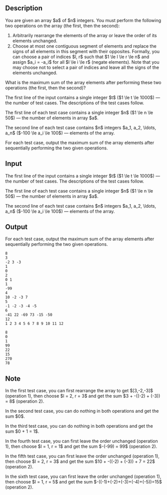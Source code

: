 ## Description

<div><p>You are given an array $a$ of $n$ integers. You must perform the following two operations on the array (the first, then the second):</p><ol> <li> Arbitrarily rearrange the elements of the array or leave the order of its elements unchanged. </li><li> Choose at most one contiguous segment of elements and replace the signs of all elements in this segment with their opposites. Formally, you can choose a pair of indices $l, r$ such that $1 \le l \le r \le n$ and assign $a_i = -a_i$ for all $l \le i \le r$ (negate elements). Note that you may choose not to select a pair of indices and leave all the signs of the elements unchanged. </li></ol><p>What is the <span class="tex-font-style-bf">maximum sum of the array elements</span> after performing these two operations (the first, then the second)?</p></div><div class="input-specification"><p>The first line of the input contains a single integer $t$ ($1 \le t \le 1000$)&nbsp;— the number of test cases. The descriptions of the test cases follow.</p><p>The first line of each test case contains a single integer $n$ ($1 \le n \le 50$)&nbsp;— the number of elements in array $a$. </p><p>The second line of each test case contains $n$ integers $a_1, a_2, \ldots, a_n$ ($-100 \le a_i \le 100$)&nbsp;— elements of the array.</p></div><div class="output-specification"><p>For each test case, output the <span class="tex-font-style-bf">maximum sum of the array elements</span> after sequentially performing the two given operations.</p></div>

## Input

<p>The first line of the input contains a single integer $t$ ($1 \le t \le 1000$)&nbsp;— the number of test cases. The descriptions of the test cases follow.</p><p>The first line of each test case contains a single integer $n$ ($1 \le n \le 50$)&nbsp;— the number of elements in array $a$. </p><p>The second line of each test case contains $n$ integers $a_1, a_2, \ldots, a_n$ ($-100 \le a_i \le 100$)&nbsp;— elements of the array.</p>

## Output

<p>For each test case, output the <span class="tex-font-style-bf">maximum sum of the array elements</span> after sequentially performing the two given operations.</p>





```input1|2,3,6,7,10,11,14,15
8
3
-2 3 -3
1
0
2
0 1
1
-99
4
10 -2 -3 7
5
-1 -2 -3 -4 -5
6
-41 22 -69 73 -15 -50
12
1 2 3 4 5 6 7 8 9 10 11 12
```




```output1
8
0
1
99
22
15
270
78
```



## Note

<p>In the first test case, you can first rearrange the array to get $[3,-2,-3]$ (operation 1), then choose $l = 2, r = 3$ and get the sum $3 + -((-2) + (-3)) = 8$ (operation 2).</p><p>In the second test case, you can do nothing in both operations and get the sum $0$.</p><p>In the third test case, you can do nothing in both operations and get the sum $0 + 1 = 1$.</p><p>In the fourth test case, you can first leave the order unchanged (operation 1), then choose $l = 1, r = 1$ and get the sum $-(-99) = 99$ (operation 2).</p><p>In the fifth test case, you can first leave the order unchanged (operation 1), then choose $l = 2, r = 3$ and get the sum $10 + -((-2) + (-3)) + 7 = 22$ (operation 2).</p><p>In the sixth test case, you can first leave the order unchanged (operation 1), then choose $l = 1, r = 5$ and get the sum $-((-1)+(-2)+(-3)+(-4)+(-5))=15$ (operation 2).</p>
